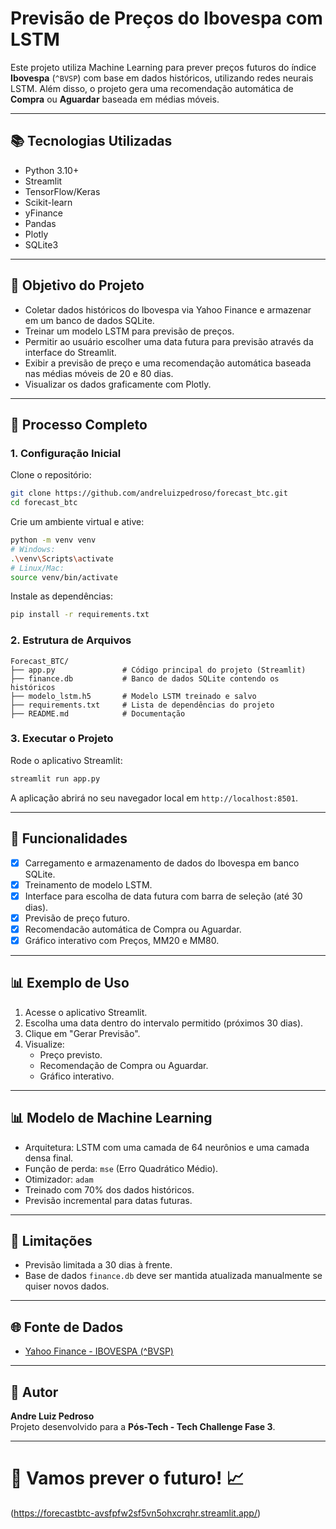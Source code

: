 # Previsão de Preços do Ibovespa com LSTM

Este projeto utiliza Machine Learning para prever preços futuros do índice **Ibovespa** (`^BVSP`) com base em dados históricos, utilizando redes neurais LSTM.
Além disso, o projeto gera uma recomendação automática de **Compra** ou **Aguardar** baseada em médias móveis.

---

## 📚 Tecnologias Utilizadas

- Python 3.10+
- Streamlit
- TensorFlow/Keras
- Scikit-learn
- yFinance
- Pandas
- Plotly
- SQLite3

---

## 🎯 Objetivo do Projeto

- Coletar dados históricos do Ibovespa via Yahoo Finance e armazenar em um banco de dados SQLite.
- Treinar um modelo LSTM para previsão de preços.
- Permitir ao usuário escolher uma data futura para previsão através da interface do Streamlit.
- Exibir a previsão de preço e uma recomendação automática baseada nas médias móveis de 20 e 80 dias.
- Visualizar os dados graficamente com Plotly.

---

## 💪 Processo Completo

### 1. Configuração Inicial

Clone o repositório:
```bash
git clone https://github.com/andreluizpedroso/forecast_btc.git
cd forecast_btc
```

Crie um ambiente virtual e ative:
```bash
python -m venv venv
# Windows:
.\venv\Scripts\activate
# Linux/Mac:
source venv/bin/activate
```

Instale as dependências:
```bash
pip install -r requirements.txt
```

### 2. Estrutura de Arquivos
```
Forecast_BTC/
├── app.py               # Código principal do projeto (Streamlit)
├── finance.db           # Banco de dados SQLite contendo os históricos
├── modelo_lstm.h5       # Modelo LSTM treinado e salvo
├── requirements.txt     # Lista de dependências do projeto
├── README.md            # Documentação
```

### 3. Executar o Projeto

Rode o aplicativo Streamlit:
```bash
streamlit run app.py
```

A aplicação abrirá no seu navegador local em `http://localhost:8501`.

---

## 🔢 Funcionalidades

- [x] Carregamento e armazenamento de dados do Ibovespa em banco SQLite.
- [x] Treinamento de modelo LSTM.
- [x] Interface para escolha de data futura com barra de seleção (até 30 dias).
- [x] Previsão de preço futuro.
- [x] Recomendacão automática de Compra ou Aguardar.
- [x] Gráfico interativo com Preços, MM20 e MM80.

---

## 📊 Exemplo de Uso

1. Acesse o aplicativo Streamlit.
2. Escolha uma data dentro do intervalo permitido (próximos 30 dias).
3. Clique em "Gerar Previsão".
4. Visualize:
   - Preço previsto.
   - Recomendação de Compra ou Aguardar.
   - Gráfico interativo.

---

## 📊 Modelo de Machine Learning

- Arquitetura: LSTM com uma camada de 64 neurônios e uma camada densa final.
- Função de perda: `mse` (Erro Quadrático Médio).
- Otimizador: `adam`
- Treinado com 70% dos dados históricos.
- Previsão incremental para datas futuras.


---

## 📅 Limitações

- Previsão limitada a 30 dias à frente.
- Base de dados `finance.db` deve ser mantida atualizada manualmente se quiser novos dados.

---

## 🌐 Fonte de Dados

- [Yahoo Finance - IBOVESPA (^BVSP)](https://finance.yahoo.com/quote/%5EBVSP)

---

## 👤 Autor

**Andre Luiz Pedroso**  
Projeto desenvolvido para a **Pós-Tech - Tech Challenge Fase 3**.


---

# 🚀 Vamos prever o futuro! 📈
(https://forecastbtc-avsfpfw2sf5vn5ohxcrqhr.streamlit.app/)
